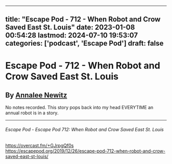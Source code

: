 
---
title: "Escape Pod - 712 - When Robot and Crow Saved East St. Louis"
date: 2023-01-08 00:54:28
lastmod: 2024-07-10 19:53:07
categories: ['podcast', 'Escape Pod']
draft: false
---


# Escape Pod - 712 - When Robot and Crow Saved East St. Louis
## By [Annalee Newitz](https://escapepod.org/people/annalee-newitz/)

No notes recorded. This story pops back into my head EVERYTIME an annual robot is in a story.

- - -
###### Escape Pod - Escape Pod 712: When Robot and Crow Saved East St. Louis

https://overcast.fm/+GJrpgQf0s  
https://escapepod.org/2019/12/26/escape-pod-712-when-robot-and-crow-saved-east-st-louis/

<!-- #public #podcast #Escape Pod# -->

<!-- {BearID:79A10B68-1E06-438F-BC7A-58FBADEDD797-28016-00002D97D02562B6} -->
